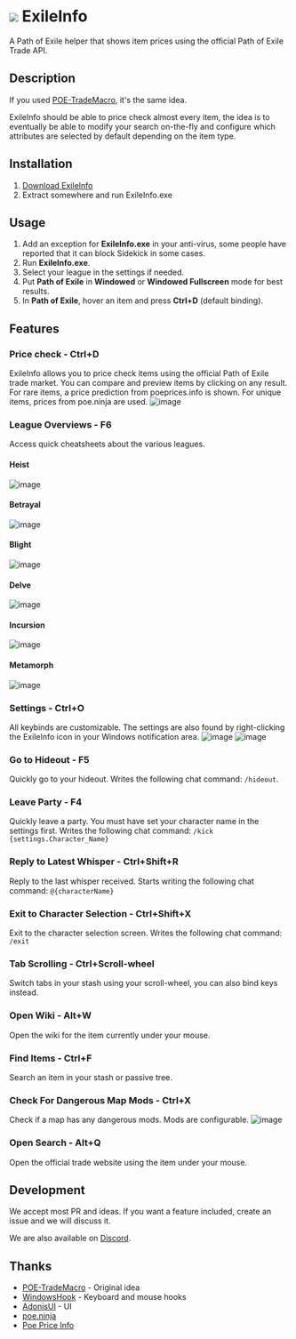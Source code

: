 # [![](https://i.imgur.com/1B5jR3D.png)](#) ExileInfo 
A Path of Exile helper that shows item prices using the official Path of Exile Trade API.

## Description
If you used [POE-TradeMacro](https://github.com/PoE-TradeMacro/POE-TradeMacro), it's the same idea.

ExileInfo should be able to price check almost every item, the idea is to eventually be able to modify your search on-the-fly and configure which attributes are selected by default depending on the item type.

## Installation
1. [Download ExileInfo](https://github.com/danthespal/ExileInfo/releases/latest/download/ExileInfo.zip)
2. Extract somewhere and run ExileInfo.exe

## Usage
1. Add an exception for **ExileInfo.exe** in your anti-virus, some people have reported that it can block Sidekick in some cases.
2. Run **ExileInfo.exe**.
3. Select your league in the settings if needed.
4. Put **Path of Exile** in **Windowed** or **Windowed Fullscreen** mode for best results.
5. In **Path of Exile**, hover an item and press **Ctrl+D** (default binding).

## Features
### Price check - Ctrl+D
ExileInfo allows you to price check items using the official Path of Exile trade market. You can compare and preview items by clicking on any result. For rare items, a price prediction from poeprices.info is shown.
For unique items, prices from poe.ninja are used.
![image](https://raw.githubusercontent.com/danthespal/ExileInfo/master/docs/assets/images/price-check.png)

### League Overviews - F6
Access quick cheatsheets about the various leagues.

#### Heist
![image](https://raw.githubusercontent.com/danthespal/ExileInfo/master/docs/assets/images/overlay-heist.png)

#### Betrayal
![image](https://raw.githubusercontent.com/danthespal/ExileInfo/master/docs/assets/images/overlay-betrayal.png)

#### Blight
![image](https://raw.githubusercontent.com/danthespal/ExileInfo/master/docs/assets/images/overlay-blight.png)

#### Delve
![image](https://raw.githubusercontent.com/danthespal/ExileInfo/master/docs/assets/images/overlay-delve.png)

#### Incursion
![image](https://raw.githubusercontent.com/danthespal/ExileInfo/master/docs/assets/images/overlay-incursion.png)

#### Metamorph
![image](https://raw.githubusercontent.com/danthespal/ExileInfo/master/docs/assets/images/overlay-metamorph.png)

### Settings - Ctrl+O
All keybinds are customizable. The settings are also found by right-clicking the ExileInfo icon in your Windows notification area.
![image](https://raw.githubusercontent.com/danthespal/ExileInfo/master/docs/assets/images/settings-general.png)
![image](https://raw.githubusercontent.com/danthespal/ExileInfo/master/docs/assets/images/settings-keybindings.png)

### Go to Hideout - F5
Quickly go to your hideout. Writes the following chat command: `/hideout`.

### Leave Party - F4
Quickly leave a party. You must have set your character name in the settings first. Writes the following chat command: `/kick {settings.Character_Name}`

### Reply to Latest Whisper - Ctrl+Shift+R
Reply to the last whisper received. Starts writing the following chat command: `@{characterName}`

### Exit to Character Selection - Ctrl+Shift+X
Exit to the character selection screen. Writes the following chat command: `/exit`

### Tab Scrolling - Ctrl+Scroll-wheel
Switch tabs in your stash using your scroll-wheel, you can also bind keys instead.

### Open Wiki - Alt+W
Open the wiki for the item currently under your mouse.

### Find Items - Ctrl+F
Search an item in your stash or passive tree.

### Check For Dangerous Map Mods - Ctrl+X
Check if a map has any dangerous mods. Mods are configurable.
![image](https://raw.githubusercontent.com/danthespal/ExileInfo/master/docs/assets/images/map-dangerous.png)

### Open Search - Alt+Q
Open the official trade website using the item under your mouse.

## Development
We accept most PR and ideas. If you want a feature included, create an issue and we will discuss it.

We are also available on [Discord](https://discord.gg/NpGaMqC).

## Thanks
- [POE-TradeMacro](https://github.com/PoE-TradeMacro/POE-TradeMacro) - Original idea
- [WindowsHook](https://github.com/topstarai/WindowsHook) - Keyboard and mouse hooks
- [AdonisUI](https://benruehl.github.io/adonis-ui/) - UI
- [poe.ninja](https://poe.ninja/)
- [Poe Price Info](https://www.poeprices.info/)
